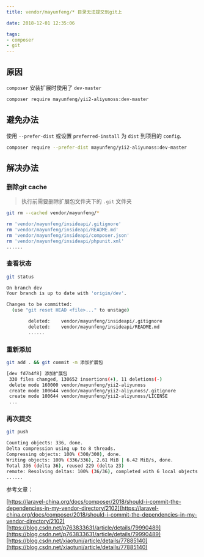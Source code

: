 ```yaml
---
title: vendor/mayunfeng/* 目录无法提交到git上

date: 2018-12-01 12:35:06

tags:
- composer
- git
---
```

## 原因

`composer` 安装扩展时使用了 `dev-master`

```bash
composer require mayunfeng/yii2-aliyunoss:dev-master
```



## 避免办法

使用 `--prefer-dist` 或设置 `preferred-install` 为 `dist` 到项目的 `config`.

```bash
composer require --prefer-dist mayunfeng/yii2-aliyunoss:dev-master
```


## 解决办法

### 删除git cache

> 执行前需要删除扩展包文件夹下的 `.git` 文件夹

```bash
git rm --cached vendor/mayunfeng/*

rm 'vendor/mayunfeng/insideapi/.gitignore'
rm 'vendor/mayunfeng/insideapi/README.md'
rm 'vendor/mayunfeng/insideapi/composer.json'
rm 'vendor/mayunfeng/insideapi/phpunit.xml'
......

```

### 查看状态

```bash
git status

On branch dev
Your branch is up to date with 'origin/dev'.

Changes to be committed:
  (use "git reset HEAD <file>..." to unstage)

        deleted:    vendor/mayunfeng/insideapi/.gitignore
        deleted:    vendor/mayunfeng/insideapi/README.md
        ......
```

### 重新添加

```bash
git add . && git commit -m 添加扩展包

[dev fd7b4f8] 添加扩展包
 330 files changed, 130652 insertions(+), 11 deletions(-)
 delete mode 160000 vendor/mayunfeng/yii2-aliyunoss
 create mode 100644 vendor/mayunfeng/yii2-aliyunoss/.gitignore
 create mode 100644 vendor/mayunfeng/yii2-aliyunoss/LICENSE
 ...

```


### 再次提交

```bash
git push

Counting objects: 336, done.
Delta compression using up to 8 threads.
Compressing objects: 100% (300/300), done.
Writing objects: 100% (336/336), 2.61 MiB | 6.42 MiB/s, done.
Total 336 (delta 36), reused 229 (delta 23)
remote: Resolving deltas: 100% (36/36), completed with 6 local objects.
......

```

参考文章：

[https://laravel-china.org/docs/composer/2018/should-i-commit-the-dependencies-in-my-vendor-directory/2102](https://laravel-china.org/docs/composer/2018/should-i-commit-the-dependencies-in-my-vendor-directory/2102)
[https://blog.csdn.net/p763833631/article/details/79990489](https://blog.csdn.net/p763833631/article/details/79990489)
[https://blog.csdn.net/xiaotuni/article/details/77885140](https://blog.csdn.net/xiaotuni/article/details/77885140)
